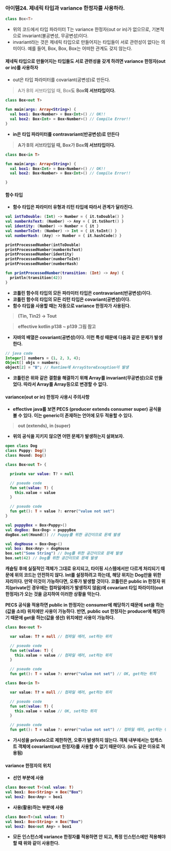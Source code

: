 ### 아이템24. 제네릭 타입과 variance 한정자를 사용하라.

```kotlin
class Box<T>
```
- 위의 코드에서 타입 파라미터 T는 variance 한정자(out or in)가 없으므로, 기본적으로 invariant(불공변성, 무공변성)이다.
- invariant라는 것은 제네릭 타입으로 만들어지는 타입들이 서로 관련성이 없다는 의미이다. 예를 들어, Box<Int>, Box<Number>, Box<Any>는 어떠한 관계도 갖지 않는다.


#### 제네릭 타입으로 만들어지는 타입들도 서로 관련성을 갖게 하려면 variance 한정자(out or in)를 사용하자
- out은 타입 파라미터를 covariant(공변성)로 만든다.
> A가 B의 서브타입일 때, Box<A>도 Box<B>의 서브타입이다.

```kotlin
class Box<out T>

fun main(args: Array<String>) {
  val box1: Box<Number> = Box<Int>() // OK!!
  val box2: Box<Int> = Box<Number>() // Compile Error!!
}
```

- in은 타입 파라미터를 contravariant(반공변성)로 만든다
> A가 B의 서브타입일 때, Box<B>가 Box<A>의 서브타입이다.

```kotlin
class Box<in T>

fun main(args: Array<String>) {
  val box1: Box<Int> = Box<Number>() // OK!!
  val box2: Box<Number> = Box<Int>() // Compile Error!!

}
```

#### 함수 타입

- 함수 타입은 파라미터 유형과 리턴 타입에 따라서 관계가 달라진다.

```kotlin
val intToDouble: (Int) -> Number = { it.toDouble() }
val numberAsText: (Number) -> Any = { it.toShort() }
val identity: (Number) -> Number = { it }
val numberToInt: (Number) -> Int = { it.toInt() }
val numberHash: (Any) -> Number = { it.hashCode() }

printProcessedNumber(intToDouble)
printProcessedNumber(numberAsText)
printProcessedNumber(identity)
printProcessedNumber(numberToInt)
printProcessedNumber(numberHash)

fun printProcessedNumber(transition: (Int) -> Any) {
  println(transition(42))
}
```

- 코틀린 함수의 타입의 모든 파라미터 타입은 contravariant(반공변성)이다.
- 코틀린 함수의 타입의 모든 리턴 타입은 covariant(공변성)이다.
- 함수 타입을 사용할 때는 자동으로 variance 한정자가 사용된다.

> (Tin, Tin2) -> Tout

> effective kotlin p138 ~ p139 그림 참고

- 자바의 배열은 covariant(공변성)이다. 이런 특성 때문에 다음과 같은 문제가 발생한다.

```java
// java code
Integer[] numbers = {1, 2, 3, 4};
Object[] objs = numbers;
object[2] = "B"; // Runtime에 ArrayStoreException이 발생
```

- 코틀린은 위와 같은 결함을 해결하기 위해 Array를 invariant(무공변성)으로 만들었다. 따라서 Array<Int>를 Array<Any>등으로 변경할 수 없다.

#### variance(out or in) 한정자 사용시 주의사항

- effective java를 보면 PECS (producer extends consumer super) 공식을 볼 수 있다. 이는 generic이 존재하는 언어에 모두 적용할 수 있다.
> out (extends), in (super)

- 위의 공식을 지키지 않으면 어떤 문제가 발생하는지 살펴보자.

```kotlin
open class Dog
class Puppy: Dog()
class Hound: Dog()

class Box<out T> {

  private var value: T? = null

  // pseudo code
  fun set(value: T) {
    this.value = value
  }

  // pseudo code
  fun get(): T = value ?: error("value not set")
}

val puppyBox = Box<Puppy>()
val dogBox: Box<Dog> = puppyBox
dogBox.set(Hound()) // Puppy를 위한 공간이므로 문제 발생

val dogHouse = Box<Dog>()
val box: Box<Any> = dogHouse
box.set("Some String") // Dog를 위한 공간이므로 문제 발생
box.set(42) // Dog를 위한 공간이므로 문제 발생
```

캐슽팅 후에 실질적인 객체가 그대로 유지되고, 타이핑 시스템에서만 다르게 처리되기 때문에 위의 코드는 안전하지 않다.
Int를 설정하려고 하는데, 해당 위치는 Dog만을 위한 자리이다. 만약 이것이 가능하다면, 오류가 발생할 것이다.
코틀린은 public in 한정자 위치(private인 경우에는 컴파일에러가 발생하지 않음)에 covariant 타입 파라미터(out 한정자)가 오는 것을 금지하여 이러한 상황을 막는다.

**PECS 공식을 적용하면 public in 한정자는 consumer에 해당하기 때문에 set을 하는(값을 소비) 위치에만 사용이 가능하다. 반면, public out 한정자는 producer에 해당하기 때문에 get을 하는(값을 생산) 위치에만 사용이 가능하다.**

```kotlin
class Box<out T>

  var value: T? = null // 컴파일 에러, set하는 위치

  // pseudo code
  fun set(value: T) {
    this.value = value // 컴파일 에러, set하는 위치
  }

  // pseudo code
  fun get(): T = value ?: error("value not set") // OK, get하는 위치
```

```kotlin
class Box<in T>

  var value: T? = null // 컴파일 에러, get하는 위치

  // pseudo code
  fun set(value: T) {
    this.value = value // OK, set하는 위치
  }

  // pseudo code
  fun get(): T = value ?: error("value not set") // 컴파일 에러, get하는 위치
```

- 가시성을 private으로 제한하면, 오류가 발생하지 않는다. 객체 내부에서는 업캐스트 객체에 covariant(out 한정자)를 사용할 수 없기 때문이다. (in도 같은 이유로 적용됨)

#### variance 한정자의 위치

- 선언 부분에 사용

```kotlin
class Box<out T>(val value: T)
val box1: Box<String> = Box("Box")
val box2: Box<Any> = box1
```

- 사용(활용)하는 부분에 사용

```kotlin
class Box<T>(val value: T)
val box1: Box<String> = Box("Box")
val box2: Box<out Any> = box1
```

- 모든 인스턴스에 variance 한정자를 적용하면 안 되고, 특정 인스턴스에만 적용해야 할 때 위와 같이 사용한다.